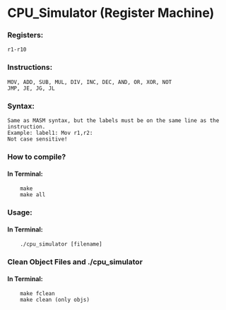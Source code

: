 # CPU_Simulator (Register Machine)
### Registers:
    r1-r10  
### Instructions:
    MOV, ADD, SUB, MUL, DIV, INC, DEC, AND, OR, XOR, NOT  
    JMP, JE, JG, JL
    
### Syntax:
    Same as MASM syntax, but the labels must be on the same line as the instruction.  
    Example: label1: Mov r1,r2:
    Not case sensitive!

### How to compile?
#### In Terminal:
```
    make
    make all
```
### Usage:  
#### In Terminal:  
```
    ./cpu_simulator [filename]
```
### Clean Object Files and ./cpu_simulator
#### In Terminal:  
```
    make fclean
    make clean (only objs)
```
